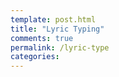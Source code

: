 ```yaml
---
template: post.html
title: "Lyric Typing"
comments: true
permalink: /lyric-type
categories: 
---
```



<div id='player'></div>

<div id='buttons'></div>

<div class='tooltip'></div>



<link rel="stylesheet" type="text/css" href="/javascripts/posts/lyricType/style.css">


<script src="/javascripts/libs/d3.4.11.js" type="text/javascript"></script>
<script src="/javascripts/libs/lodash.js" type="text/javascript"></script>
<script src="/javascripts/libs/d3-jetpack-v1.js" type="text/javascript"></script>
<script src="/javascripts/libs/d3-starterkit-v1.js" type="text/javascript"></script>

<script src="https://www.youtube.com/iframe_api" type="text/javascript"></script>
<script src="/javascripts/posts/lyricType/songs.js"></script>
<script src="/javascripts/posts/lyricType/script.js"></script>
